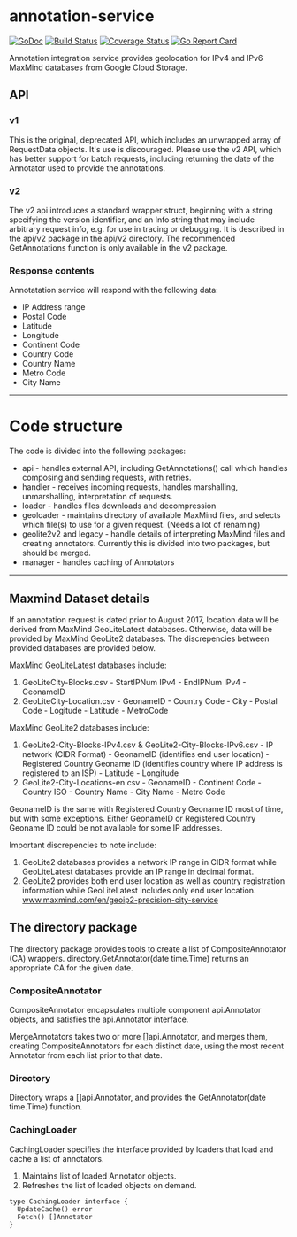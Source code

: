 # annotation-service

[![GoDoc](https://godoc.org/github.com/m-lab/annotation-service?status.svg)](https://godoc.org/github.com/m-lab/annotation-service) [![Build Status](https://travis-ci.org/m-lab/annotation-service.svg?branch=master)](https://travis-ci.org/m-lab/annotation-service) [![Coverage Status](https://coveralls.io/repos/github/m-lab/annotation-service/badge.svg?branch=master)](https://coveralls.io/github/m-lab/annotation-service?branch=master) [![Go Report Card](https://goreportcard.com/badge/github.com/m-lab/annotation-service)](https://goreportcard.com/report/github.com/m-lab/annotation-service)

Annotation integration service provides geolocation for IPv4 and IPv6 MaxMind databases from Google Cloud Storage.

## API
### v1
This is the original, deprecated API, which includes an unwrapped array of
RequestData objects. It's use is discouraged.  Please use the v2 API, which
has better support for batch requests, including returning the date of the
 Annotator used to provide the annotations.

### v2
The v2 api introduces a standard wrapper struct, beginning with a string 
specifying the version identifier, and an Info string that may include 
arbitrary request info, e.g. for use in tracing or debugging.
It is described in the api/v2 package in the api/v2 directory.  The recommended
 GetAnnotations function is only available in the v2 package.

### Response contents
Annotatation service will respond with the following data:
- IP Address range
- Postal Code
- Latitude
- Longitude
- Continent Code
- Country Code 
- Country Name
- Metro Code
- City Name

---

# Code structure
The code is divided into the following packages:

* api - handles external API, including GetAnnotations() call which handles composing and sending requests, with retries.
* handler - receives incoming requests, handles marshalling, unmarshalling, interpretation of requests.
* loader - handles files downloads and decompression
* geoloader - maintains directory of available MaxMind files, and selects which file(s) to use for a given request.  (Needs a lot of renaming)
* geolite2v2 and legacy - handle details of interpreting MaxMind files and creating annotators.
Currently this is divided into two packages, but should be merged.
* manager - handles caching of Annotators

---

## Maxmind Dataset details

If an annotation request is dated prior to August 2017, location data will be
derived from MaxMind GeoLiteLatest databases. Otherwise, data will be provided
by MaxMind GeoLite2 databases. The discrepencies between provided databases are
provided below.

MaxMind GeoLiteLatest databases include:

  1. GeoLiteCity-Blocks.csv
    - StartIPNum IPv4
    - EndIPNum  IPv4
    - GeonameID
  1. GeoLiteCity-Location.csv
    - GeonameID
    - Country Code
    - City
    - Postal Code
    - Logitude
    - Latitude
    - MetroCode

MaxMind GeoLite2 databases include:

  1. GeoLite2-City-Blocks-IPv4.csv & GeoLite2-City-Blocks-IPv6.csv
    - IP network (CIDR Format)
    - GeonameID (identifies end user location)
    - Registered Country Geoname ID (identifies country where IP address is
      registered to an ISP)
    - Latitude
    - Longitude
  1. GeoLite2-City-Locations-en.csv
    - GeonameID
    - Continent Code
    - Country ISO
    - Country Name
    - City Name
    - Metro Code

GeonameID is the same with Registered Country Geoname ID most of time, but with some exceptions.
Either GeonameID or Registered Country Geoname ID could be not available for some IP addresses.

Important discrepencies to note include:

1. GeoLite2 databases provides a network IP range in CIDR format while
   GeoLiteLatest databases provide an IP range in decimal format.
1. GeoLite2 provides both end user location as well as country registration
   information while GeoLiteLatest includes only end user location.
   www.maxmind.com/en/geoip2-precision-city-service

## The directory package

The directory package provides tools to create a list of CompositeAnnotator (CA) wrappers.
directory.GetAnnotator(date time.Time) returns an appropriate CA for the given date.

### CompositeAnnotator

CompositeAnnotator encapsulates multiple component api.Annotator objects, and satisfies the
api.Annotator interface.

MergeAnnotators takes two or more []api.Annotator, and merges them, creating CompositeAnnotators for
each distinct date, using the most recent Annotator from each list prior to that date.

### Directory

Directory wraps a []api.Annotator, and provides the GetAnnotator(date time.Time) function.

### CachingLoader

CachingLoader specifies the interface provided by loaders that load and cache a list of annotators.

1. Maintains list of loaded Annotator objects.
1. Refreshes the list of loaded objects on demand.

```
type CachingLoader interface {
  UpdateCache() error
  Fetch() []Annotator
}
```

